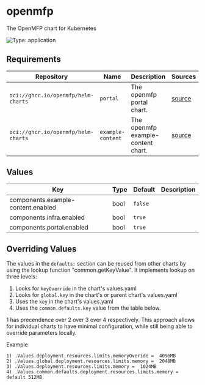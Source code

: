 # openmfp

The OpenMFP chart for Kubernetes

![Type: application](https://img.shields.io/badge/Type-application-informational?style=flat-square)

## Requirements

| Repository | Name | Description | Sources |
|------------|------|-------------|---------|
| `oci://ghcr.io/openmfp/helm-charts` | `portal` | The openmfp portal chart. |[source](https://github.com/openmfp/helm-charts/tree/main/charts/portal)|
| `oci://ghcr.io/openmfp/helm-charts` | `example-content` | The openmfp example-content chart. |[source](https://github.com/openmfp/helm-charts/tree/main/charts/example-content)|

## Values
| Key | Type | Default | Description |
|-----|------|---------|-------------|
| components.example-content.enabled | bool | `false` |  |
| components.infra.enabled | bool | `true` |  |
| components.portal.enabled | bool | `true` |  |

## Overriding Values

The values in the `defaults:` section can be reused from other charts by using the lookup function "common.getKeyValue". It implements lookup on three levels:

1. Looks for `keyOverride` in the chart's values.yaml
2. Looks for `global.key` in the chart's or parent chart's values.yaml
3. Uses the `key` in the chart's values.yaml
4. Uses the `common.defaults.key` value from the table below.

1 has precendence over 2 over 3 over 4 respectively. This approach allows for individual charts to have minimal configuration, while still being able to override parameters locally.

Example
```
1) .Values.deployment.resources.limits.memoryOveride =  4096MB
2) .Values.global.deployment.resources.limits.memory =  2048MB
3) .Values.deployment.resources.limits.memory =  1024MB
4) .Values.common.defaults.deployment.resources.limits.memory = default 512MB
```
